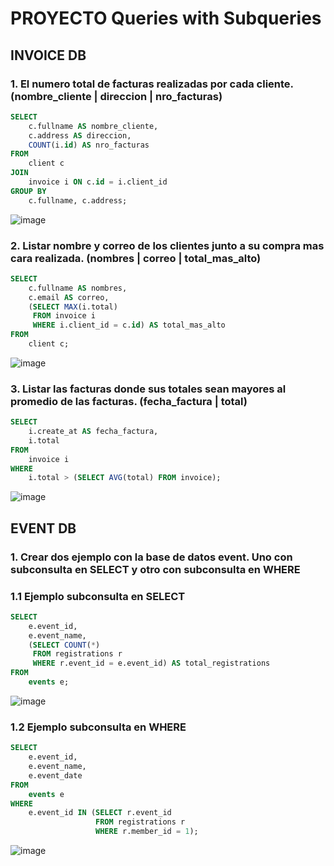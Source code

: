 # PROYECTO Queries with Subqueries

## INVOICE DB

### 1. El numero total de facturas realizadas por cada cliente.(nombre_cliente | direccion | nro_facturas)

```sql
SELECT 
    c.fullname AS nombre_cliente,
    c.address AS direccion,
    COUNT(i.id) AS nro_facturas
FROM 
    client c
JOIN 
    invoice i ON c.id = i.client_id
GROUP BY 
    c.fullname, c.address;
```
![image](https://github.com/Jonna007/Queries_with_Subqueries/assets/146044709/985fb668-0ce0-4d02-b172-b0b311713e9c)


### 2. Listar nombre y correo de los clientes junto a su compra mas cara realizada. (nombres |  correo   | total_mas_alto)
```sql
SELECT 
    c.fullname AS nombres,
    c.email AS correo,
    (SELECT MAX(i.total) 
     FROM invoice i 
     WHERE i.client_id = c.id) AS total_mas_alto
FROM 
    client c;
```
![image](https://github.com/Jonna007/Queries_with_Subqueries/assets/146044709/89ba1b09-9805-4ecd-a865-77bd2eeb3a92)

### 3. Listar las facturas donde sus totales sean mayores al promedio de las facturas. (fecha_factura | total)
```sql
SELECT 
    i.create_at AS fecha_factura,
    i.total
FROM 
    invoice i
WHERE 
    i.total > (SELECT AVG(total) FROM invoice);
```
![image](https://github.com/Jonna007/Queries_with_Subqueries/assets/146044709/dea4b255-d9f7-42f9-8534-77a547350b4e)

## EVENT DB

### 1. Crear dos ejemplo con la base de datos event. Uno con subconsulta en SELECT y otro con subconsulta  en WHERE

### 1.1 Ejemplo subconsulta en SELECT
```sql
SELECT 
    e.event_id,
    e.event_name,
    (SELECT COUNT(*) 
     FROM registrations r 
     WHERE r.event_id = e.event_id) AS total_registrations
FROM 
    events e;
```
![image](https://github.com/Jonna007/Queries_with_Subqueries/assets/146044709/c77bf847-64d3-46fa-b11d-6618dc640dae)

### 1.2 Ejemplo subconsulta en WHERE
```sql
SELECT 
    e.event_id,
    e.event_name,
    e.event_date
FROM 
    events e
WHERE 
    e.event_id IN (SELECT r.event_id 
                   FROM registrations r 
                   WHERE r.member_id = 1);
```
![image](https://github.com/Jonna007/Queries_with_Subqueries/assets/146044709/e2a9e466-8a6d-49d3-9f68-4f9bd36ce1c0)


